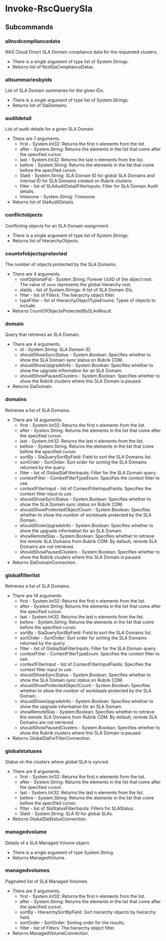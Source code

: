 # Invoke-RscQuerySla
## Subcommands
### allncdcompliancedata
NAS Cloud Direct SLA Domain compliance data for the requested clusters.

- There is a single argument of type list of System.Strings.
- Returns list of NcdSlaComplianceDatas.
### allsummariesbyids
List of SLA Domain summaries for the given IDs.

- There is a single argument of type list of System.Strings.
- Returns list of SlaDomains.
### auditdetail
List of audit details for a given SLA Domain.

- There are 7 arguments.
    - first - System.Int32: Returns the first n elements from the list.
    - after - System.String: Returns the elements in the list that come after the specified cursor.
    - last - System.Int32: Returns the last n elements from the list.
    - before - System.String: Returns the elements in the list that come before the specified cursor.
    - SlaId - System.String: SLA Domain ID for global SLA Domains and internal ID for SLA Domains created on Rubrik clusters.
    - filter - list of SLAAuditDetailFilterInputs: Filter for SLA Domain Audit details.
    - timezone - System.String: Timezone.
- Returns list of SlaAuditDetails.
### conflictobjects
Conflicting objects for an SLA Domain assignment.

- There is a single argument of type list of System.Strings.
- Returns list of HierarchyObjects.
### countofobjectsprotected
The number of objects protected by the SLA Domains.

- There are 4 arguments.
    - rootOptionalFid - System.String: Forever UUID of the object root. The value of  `none` represents the global hierarchy root.
    - slaIds - list of System.Strings: A list of SLA Domain IDs.
    - filter - list of Filters: The hierarchy object filter.
    - typeFilter - list of HierarchyObjectTypeEnums: Types of objects to include.
- Returns CountOfObjectsProtectedBySLAsResult.
### domain
Query that retrieves an SLA Domain.

- There are 4 arguments.
    - id - System.String: SLA Domain ID.
    - shouldShowSyncStatus - System.Boolean: Specifies whether to show the SLA Domain sync status on Rubrik CDM.
    - shouldShowUpgradeInfo - System.Boolean: Specifies whether to show the upgrade information for an SLA Domain.
    - shouldShowPausedClusters - System.Boolean: Specifies whether to show the Rubrik clusters where this SLA Domain is paused.
- Returns SlaDomain.
### domains
Retrieves a list of SLA Domains.

- There are 14 arguments.
    - first - System.Int32: Returns the first n elements from the list.
    - after - System.String: Returns the elements in the list that come after the specified cursor.
    - last - System.Int32: Returns the last n elements from the list.
    - before - System.String: Returns the elements in the list that come before the specified cursor.
    - sortBy - SlaQuerySortByField: Field to sort the SLA Domains list.
    - sortOrder - SortOrder: Sort order for sorting the SLA Domains returned by the query.
    - filter - list of GlobalSlaFilterInputs: Filter for the SLA Domain query.
    - contextFilter - ContextFilterTypeEnum: Specifies the context filter to use.
    - contextFilterInput - list of ContextFilterInputFields: Specifies the context filter input to use.
    - shouldShowSyncStatus - System.Boolean: Specifies whether to show the SLA Domain sync status on Rubrik CDM.
    - shouldShowProtectedObjectCount - System.Boolean: Specifies whether to show the number of workloads protected by the SLA Domain.
    - shouldShowUpgradeInfo - System.Boolean: Specifies whether to show the upgrade information for an SLA Domain.
    - showRemoteSlas - System.Boolean: Specifies whether to retrieve the remote SLA Domains from Rubrik CDM. By default, remote SLA Domains are not retrieved.
    - shouldShowPausedClusters - System.Boolean: Specifies whether to show the Rubrik clusters where this SLA Domain is paused.
- Returns SlaDomainConnection.
### globalfilterlist
Retrieves a list of SLA Domains.

- There are 14 arguments.
    - first - System.Int32: Returns the first n elements from the list.
    - after - System.String: Returns the elements in the list that come after the specified cursor.
    - last - System.Int32: Returns the last n elements from the list.
    - before - System.String: Returns the elements in the list that come before the specified cursor.
    - sortBy - SlaQuerySortByField: Field to sort the SLA Domains list.
    - sortOrder - SortOrder: Sort order for sorting the SLA Domains returned by the query.
    - filter - list of GlobalSlaFilterInputs: Filter for the SLA Domain query.
    - contextFilter - ContextFilterTypeEnum: Specifies the context filter to use.
    - contextFilterInput - list of ContextFilterInputFields: Specifies the context filter input to use.
    - shouldShowSyncStatus - System.Boolean: Specifies whether to show the SLA Domain sync status on Rubrik CDM.
    - shouldShowProtectedObjectCount - System.Boolean: Specifies whether to show the number of workloads protected by the SLA Domain.
    - shouldShowUpgradeInfo - System.Boolean: Specifies whether to show the upgrade information for an SLA Domain.
    - showRemoteSlas - System.Boolean: Specifies whether to retrieve the remote SLA Domains from Rubrik CDM. By default, remote SLA Domains are not retrieved.
    - shouldShowPausedClusters - System.Boolean: Specifies whether to show the Rubrik clusters where this SLA Domain is paused.
- Returns GlobalSlaForFilterConnection.
### globalstatuses
Status on the clusters where global SLA is synced.

- There are 6 arguments.
    - first - System.Int32: Returns the first n elements from the list.
    - after - System.String: Returns the elements in the list that come after the specified cursor.
    - last - System.Int32: Returns the last n elements from the list.
    - before - System.String: Returns the elements in the list that come before the specified cursor.
    - filter - list of SlaStatusFilterInputs: Filters for SLAStatus.
    - SlaId - System.String: SLA ID for global SLAs.
- Returns GlobalSlaStatusConnection.
### managedvolume
Details of a SLA Managed Volume object.

- There is a single argument of type System.String.
- Returns ManagedVolume.
### managedvolumes
Paginated list of SLA Managed Volumes.

- There are 5 arguments.
    - first - System.Int32: Returns the first n elements from the list.
    - after - System.String: Returns the elements in the list that come after the specified cursor.
    - sortBy - HierarchySortByField: Sort hierarchy objects by hierarchy field.
    - sortOrder - SortOrder: Sorting order for the results.
    - filter - list of Filters: The hierarchy object filter.
- Returns ManagedVolumeConnection.
